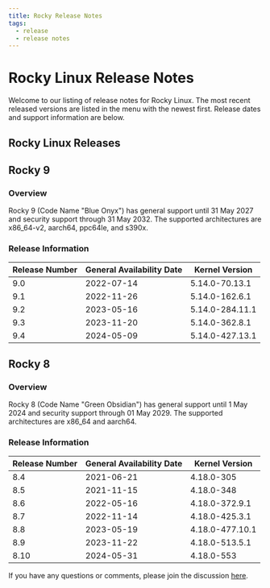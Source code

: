 ```yaml
---
title: Rocky Release Notes
tags:
  - release
  - release notes
---
```


# Rocky Linux Release Notes

Welcome to our listing of release notes for Rocky Linux. The most recent released versions are listed in the menu with the newest first. Release dates and support information are below.

## Rocky Linux Releases

## Rocky 9

### Overview

Rocky 9 (Code Name "Blue Onyx") has general support until 31 May 2027 and security support through 31 May 2032. The supported architectures are x86_64-v2, aarch64, ppc64le, and s390x.

### Release Information

| Release Number | General Availability Date | Kernel Version  |
| -------------- | ------------------------- | --------------- |
| 9.0            | 2022-07-14                | 5.14.0-70.13.1  |
| 9.1            | 2022-11-26                | 5.14.0-162.6.1  |
| 9.2            | 2023-05-16                | 5.14.0-284.11.1 |
| 9.3            | 2023-11-20                | 5.14.0-362.8.1  |
| 9.4            | 2024-05-09                | 5.14.0-427.13.1 |

## Rocky 8

### Overview

Rocky 8 (Code Name "Green Obsidian") has general support until 1 May 2024 and security support through 01 May 2029. The supported architectures are x86_64 and aarch64.

### Release Information

| Release Number | General Availability Date | Kernel Version  |
| -------------- | ------------------------- | --------------- |
| 8.4            | 2021-06-21                | 4.18.0-305      |
| 8.5            | 2021-11-15                | 4.18.0-348      |
| 8.6            | 2022-05-16                | 4.18.0-372.9.1  |
| 8.7            | 2022-11-14                | 4.18.0-425.3.1  |
| 8.8            | 2023-05-19                | 4.18.0-477.10.1 |
| 8.9            | 2023-11-22                | 4.18.0-513.5.1  |
| 8.10           | 2024-05-31                | 4.18.0-553      |

If you have any questions or comments, please join the discussion [here](https://chat.rockylinux.org/rocky-linux/channels/documentation).
